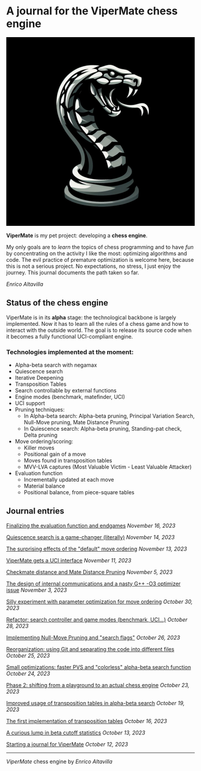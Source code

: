 # A journal for the ViperMate chess engine

![ViperMate logo](/images/vipermate-logo-3.png)

**ViperMate** is my pet project: developing a **chess engine**.

My only goals are to *learn* the topics of chess programming and to have *fun* by concentrating on the activity I like the most: optimizing algorithms and code. The evil practice of premature optimization is welcome here, because this is not a serious project. No expectations, no stress, I just enjoy the journey. This journal documents the path taken so far.

*Enrico Altavilla*

## Status of the chess engine

ViperMate is in its **alpha** stage: the technological backbone is largely implemented. Now it has to learn all the rules of a chess game and how to interact with the outside world. The goal is to release its source code when it becomes a fully functional UCI-compliant engine.

### Technologies implemented at the moment:

* Alpha-beta search with negamax
* Quiescence search
* Iterative Deepening
* Transposition Tables
* Search controllable by external functions
* Engine modes (benchmark, matefinder, UCI)
* UCI support
* Pruning techniques:
    * In Alpha-beta search: Alpha-beta pruning, Principal Variation Search, Null-Move pruning, Mate Distance Pruning
    * In Quiescence search: Alpha-beta pruning, Standing-pat check, Delta pruning
* Move ordering/scoring:
    * Killer moves
    * Positional gain of a move
    * Moves found in transposition tables
    * MVV-LVA captures (Most Valuable Victim - Least Valuable Attacker)
* Evaluation function
    * Incrementally updated at each move
    * Material balance
    * Positional balance, from piece-square tables

## Journal entries

[Finalizing the evaluation function and endgames](16-finalizing-evaluation-function-and-endgames.md)
*November 16, 2023*

[Quiescence search is a game-changer (literally)](15-quiescence-search-game-changer.md)
*November 14, 2023*

[The surprising effects of the "default" move ordering](14-surprising-effects-default-move-ordering.md)
*November 13, 2023*

[ViperMate gets a UCI interface](13-vipermate-gets-uci-interface.md)
*November 11, 2023*

[Checkmate distance and Mate Distance Pruning](12-checkmate-distance-and-mate-distance-pruning.md)
*November 5, 2023*

[The design of internal communications and a nasty G++ -O3 optimizer issue](11-design-of-internal-communication-and-optimizer-issue.md)
*November 3, 2023*

[Silly experiment with parameter optimization for move ordering](10-silly-experiment-parameter-optimization.md)
*October 30, 2023*

[Refactor: search controller and game modes (benchmark, UCI...)](9-search-controller-game-modes.md)
*October 28, 2023*

[Implementing Null-Move Pruning and "search flags"](8-null-move-pruning-search-flags.md)
*October 26, 2023*

[Reorganization: using Git and separating the code into different files](7-reorganization-git-several-files.md)
*October 25, 2023*

[Small optimizations: faster PVS and "colorless" alpha-beta search function](6-faster-PVS-colorless-search.md)
*October 24, 2023*

[Phase 2: shifting from a playground to an actual chess engine](5-phase-2-from-playground-to-engine.md)
*October 23, 2023*

[Improved usage of transposition tables in alpha-beta search](4-improved-usage-transposition-tables.md)
*October 19, 2023*

[The first implementation of transposition tables](3-first-implementation-transposition-tables.md)
*October 16, 2023*

[A curious lump in beta cutoff statistics](2-lump-beta-cutoff-statistics.md)
*October 13, 2023*

[Starting a journal for ViperMate](1-starting-a-journal-vipermate.md)
*October 12, 2023*

---

*ViperMate* chess engine by *Enrico Altavilla*
